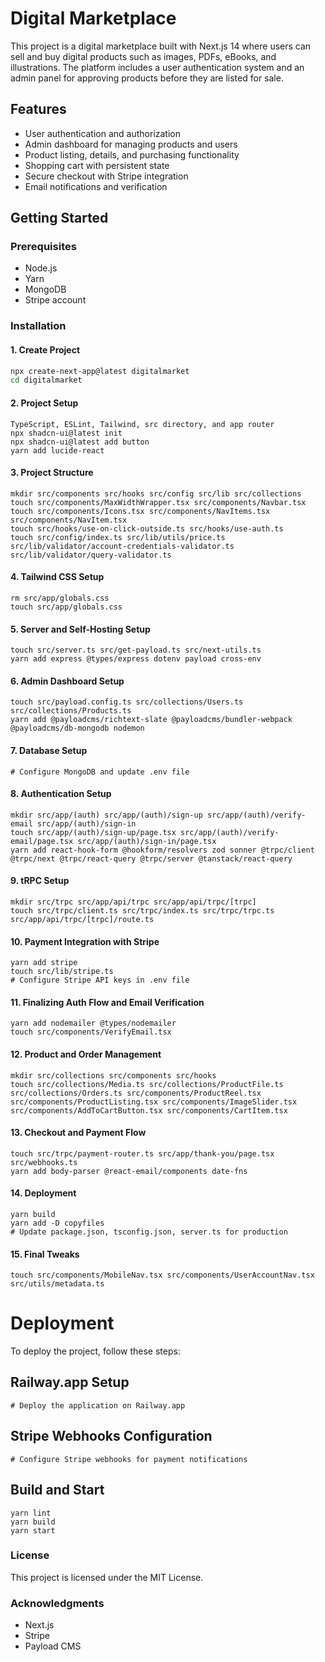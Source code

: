 # Digital Marketplace

This project is a digital marketplace built with Next.js 14 where users can sell and buy digital products such as images, PDFs, eBooks, and illustrations. The platform includes a user authentication system and an admin panel for approving products before they are listed for sale.

## Features

- User authentication and authorization
- Admin dashboard for managing products and users
- Product listing, details, and purchasing functionality
- Shopping cart with persistent state
- Secure checkout with Stripe integration
- Email notifications and verification

## Getting Started

### Prerequisites

- Node.js
- Yarn
- MongoDB
- Stripe account

### Installation

#### 1. Create Project

```bash
npx create-next-app@latest digitalmarket
cd digitalmarket
```

#### 2. Project Setup

```
TypeScript, ESLint, Tailwind, src directory, and app router
npx shadcn-ui@latest init
npx shadcn-ui@latest add button
yarn add lucide-react
```

#### 3. Project Structure

```
mkdir src/components src/hooks src/config src/lib src/collections
touch src/components/MaxWidthWrapper.tsx src/components/Navbar.tsx
touch src/components/Icons.tsx src/components/NavItems.tsx src/components/NavItem.tsx
touch src/hooks/use-on-click-outside.ts src/hooks/use-auth.ts
touch src/config/index.ts src/lib/utils/price.ts src/lib/validator/account-credentials-validator.ts src/lib/validator/query-validator.ts
```

#### 4. Tailwind CSS Setup

```
rm src/app/globals.css
touch src/app/globals.css
```

#### 5. Server and Self-Hosting Setup

```
touch src/server.ts src/get-payload.ts src/next-utils.ts
yarn add express @types/express dotenv payload cross-env
```

#### 6. Admin Dashboard Setup

```
touch src/payload.config.ts src/collections/Users.ts src/collections/Products.ts
yarn add @payloadcms/richtext-slate @payloadcms/bundler-webpack @payloadcms/db-mongodb nodemon
```

#### 7. Database Setup

```
# Configure MongoDB and update .env file
```

#### 8. Authentication Setup

```
mkdir src/app/(auth) src/app/(auth)/sign-up src/app/(auth)/verify-email src/app/(auth)/sign-in
touch src/app/(auth)/sign-up/page.tsx src/app/(auth)/verify-email/page.tsx src/app/(auth)/sign-in/page.tsx
yarn add react-hook-form @hookform/resolvers zod sonner @trpc/client @trpc/next @trpc/react-query @trpc/server @tanstack/react-query
```

#### 9. tRPC Setup

```
mkdir src/trpc src/app/api/trpc src/app/api/trpc/[trpc]
touch src/trpc/client.ts src/trpc/index.ts src/trpc/trpc.ts src/app/api/trpc/[trpc]/route.ts
```

#### 10. Payment Integration with Stripe

```
yarn add stripe
touch src/lib/stripe.ts
# Configure Stripe API keys in .env file
```

#### 11. Finalizing Auth Flow and Email Verification

```
yarn add nodemailer @types/nodemailer
touch src/components/VerifyEmail.tsx
```

#### 12. Product and Order Management

```
mkdir src/collections src/components src/hooks
touch src/collections/Media.ts src/collections/ProductFile.ts src/collections/Orders.ts src/components/ProductReel.tsx src/components/ProductListing.tsx src/components/ImageSlider.tsx src/components/AddToCartButton.tsx src/components/CartItem.tsx
```

#### 13. Checkout and Payment Flow

```
touch src/trpc/payment-router.ts src/app/thank-you/page.tsx src/webhooks.ts
yarn add body-parser @react-email/components date-fns
```

#### 14. Deployment

```
yarn build
yarn add -D copyfiles
# Update package.json, tsconfig.json, server.ts for production
```

#### 15. Final Tweaks

```
touch src/components/MobileNav.tsx src/components/UserAccountNav.tsx src/utils/metadata.ts
```

# Deployment

To deploy the project, follow these steps:

## Railway.app Setup

```
# Deploy the application on Railway.app
```

## Stripe Webhooks Configuration

```
# Configure Stripe webhooks for payment notifications
```

## Build and Start

```
yarn lint
yarn build
yarn start
```

### License

This project is licensed under the MIT License.

### Acknowledgments

- Next.js
- Stripe
- Payload CMS
